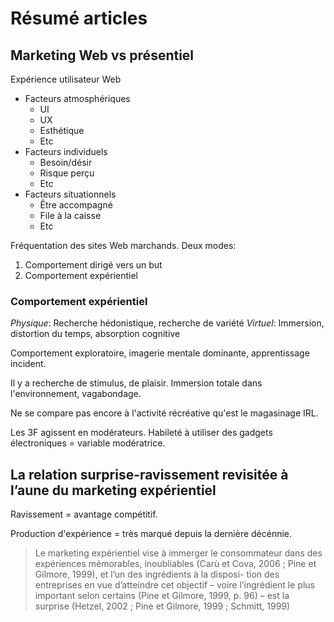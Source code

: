 # Résumé articles

## Marketing Web vs présentiel

Expérience utilisateur Web

- Facteurs atmosphériques
  - UI
  - UX
  - Esthétique
  - Etc
- Facteurs individuels
  - Besoin/désir
  - Risque perçu
  - Etc
- Facteurs situationnels
  - Être accompagné
  - File à la caisse
  - Etc

Fréquentation des sites Web marchands.
Deux modes:

1. Comportement dirigé vers un but
1. Comportement expérientiel

### Comportement expérientiel

*Physique*: Recherche hédonistique, recherche de variété
*Virtuel*: Immersion, distortion du temps, absorption cognitive

Comportement exploratoire, imagerie mentale dominante, apprentissage incident.

Il y a recherche de stimulus, de plaisir. Immersion totale dans l'environnement, vagabondage.

Ne se compare pas encore à l'activité récréative qu'est le magasinage IRL.

Les 3F agissent en modérateurs.
Habileté à utiliser des gadgets électroniques = variable modératrice.

## La relation surprise-ravissement revisitée à l’aune du marketing expérientiel

Ravissement = avantage compétitif.

Production d'expérience = très marqué depuis la dernière décénnie.

> Le marketing expérientiel vise à
immerger  le  consommateur  dans  des  expériences
mémorables, inoubliables (Carù et Cova, 2006 ; Pine
et Gilmore, 1999), et l’un des ingrédients à la disposi-
tion  des  entreprises  en  vue  d’atteindre  cet  objectif  –
voire  l’ingrédient  le  plus  important  selon  certains
(Pine et Gilmore, 1999, p. 96) – est la surprise (Hetzel,
2002 ; Pine et Gilmore, 1999 ; Schmitt, 1999)

